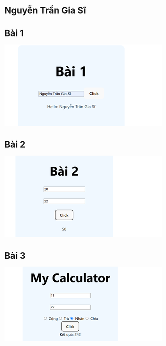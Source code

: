 # Nguyễn Trần Gia Sĩ
# Bài 1
![Bài 01](./Bai01.PNG)

# Bài 2
![Bài 02](./Bai02.PNG)

# Bài 3
![Bài 03](./Bai03.PNG)
